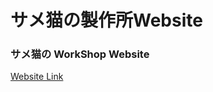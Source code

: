 # サメ猫の製作所Website
### サメ猫の WorkShop Website

[Website Link](https://shark-cat6005.github.io/samenekonoseisakujo/index.html)
